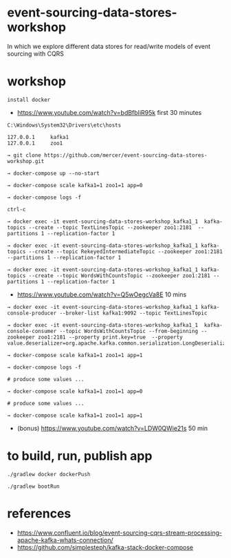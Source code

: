 # event-sourcing-data-stores-workshop

In which we explore different data stores for read/write models of event sourcing with CQRS

# workshop

```
install docker
```

- https://www.youtube.com/watch?v=bdBfbIiR95k first 30 minutes


```
C:\Windows\System32\Drivers\etc\hosts

127.0.0.1     kafka1
127.0.0.1     zoo1
```

```
→ git clone https://github.com/mercer/event-sourcing-data-stores-workshop.git
```

```
→ docker-compose up --no-start
```

```
→ docker-compose scale kafka1=1 zoo1=1 app=0
```

```
→ docker-compose logs -f
```

```
ctrl-c
```

```
→ docker exec -it event-sourcing-data-stores-workshop_kafka1_1  kafka-topics --create --topic TextLinesTopic --zookeeper zoo1:2181  --partitions 1 --replication-factor 1
```

```
→ docker exec -it event-sourcing-data-stores-workshop_kafka1_1 kafka-topics --create --topic RekeyedIntermediateTopic --zookeeper zoo1:2181  --partitions 1 --replication-factor 1
```

```
→ docker exec -it event-sourcing-data-stores-workshop_kafka1_1 kafka-topics --create --topic WordsWithCountsTopic --zookeeper zoo1:2181 --partitions 1 --replication-factor 1
```

- https://www.youtube.com/watch?v=Q5wOegcVa8E 10 mins


```
→ docker exec -it event-sourcing-data-stores-workshop_kafka1_1 kafka-console-producer --broker-list kafka1:9092 --topic TextLinesTopic
```

```
→ docker exec -it event-sourcing-data-stores-workshop_kafka1_1  kafka-console-consumer --topic WordsWithCountsTopic --from-beginning --zookeeper zoo1:2181 --property print.key=true  --property value.deserializer=org.apache.kafka.common.serialization.LongDeserializer
```

```
→ docker-compose scale kafka1=1 zoo1=1 app=1
```

```
→ docker-compose logs -f
```

```
# produce some values ...
```

```
→ docker-compose scale kafka1=1 zoo1=1 app=0
```

```
# produce some values ...
```

```
→ docker-compose scale kafka1=1 zoo1=1 app=1
```

- (bonus) https://www.youtube.com/watch?v=LDW0QWie21s 50 min

# to build, run, publish app
```
./gradlew docker dockerPush
```

```
./gradlew bootRun
```

# references

- https://www.confluent.io/blog/event-sourcing-cqrs-stream-processing-apache-kafka-whats-connection/
- https://github.com/simplesteph/kafka-stack-docker-compose


